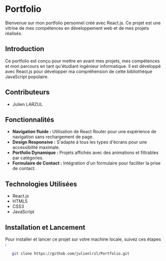 # Portfolio

Bienvenue sur mon portfolio personnel créé avec React.js. Ce projet est une vitrine de mes compétences en développement web et de mes projets réalisés.

## Introduction

Ce portfolio est conçu pour mettre en avant mes projets, mes compétences et mon parcours en tant qu'étudiant ingénieur informatique. Il est développé avec React.js pour développer ma compréhension
de cette bibliothèque JavaScript populaire.

## Contributeurs

- Julien LARZUL

## Fonctionnalités

- **Navigation fluide :** Utilisation de React Router pour une expérience de navigation sans rechargement de page.
- **Design Responsive :** S'adapte à tous les types d'écrans pour une accessibilité maximale.
- **Portfolio Dynamique :** Projets affichés avec des animations et filtrables par catégories.
- **Formulaire de Contact :** Intégration d'un formulaire pour faciliter la prise de contact.

## Technologies Utilisées

- React.js
- HTML5
- CSS3
- JavaScript

## Installation et Lancement

Pour installer et lancer ce projet sur votre machine locale, suivez ces étapes :

```bash
   git clone https://github.com/julienlrzl/Portfolio.git



